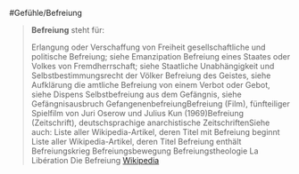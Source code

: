 #Gefühle/Befreiung
> **Befreiung** steht für:
>
> Erlangung oder Verschaffung von Freiheit
> gesellschaftliche und politische Befreiung; siehe Emanzipation
> Befreiung eines Staates oder Volkes von Fremdherrschaft; siehe Staatliche Unabhängigkeit und Selbstbestimmungsrecht der Völker
> Befreiung des Geistes, siehe Aufklärung
> die amtliche Befreiung von einem Verbot oder Gebot, siehe Dispens
> Selbstbefreiung aus dem Gefängnis, siehe Gefängnisausbruch
> GefangenenbefreiungBefreiung (Film), fünfteiliger Spielfilm von Juri Oserow und Julius Kun (1969)Befreiung (Zeitschrift), deutschsprachige anarchistische ZeitschriftenSiehe auch:
> Liste aller Wikipedia-Artikel, deren Titel mit Befreiung beginnt
> Liste aller Wikipedia-Artikel, deren Titel Befreiung enthält
> Befreiungskrieg
> Befreiungsbewegung
> Befreiungstheologie
> La Libération
> Die Befreiung
> [Wikipedia](https://de.wikipedia.org/wiki/Befreiung)
